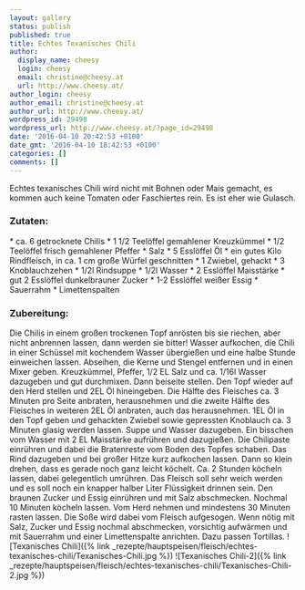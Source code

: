 ```yaml
---
layout: gallery
status: publish
published: true
title: Echtes Texanisches Chili
author:
  display_name: cheesy
  login: cheesy
  email: christine@cheesy.at
  url: http://www.cheesy.at/
author_login: cheesy
author_email: christine@cheesy.at
author_url: http://www.cheesy.at/
wordpress_id: 29498
wordpress_url: http://www.cheesy.at/?page_id=29498
date: '2016-04-10 20:42:53 +0100'
date_gmt: '2016-04-10 18:42:53 +0100'
categories: []
comments: []
---
```

Echtes texanisches Chili wird nicht mit Bohnen oder Mais gemacht, es kommen auch keine Tomaten oder Faschiertes rein. Es ist eher wie Gulasch.
### Zutaten:
\* ca. 6 getrocknete Chilis
\* 1 1/2 Teelöffel gemahlener Kreuzkümmel
\* 1/2 Teelöffel frisch gemahlener Pfeffer
\* Salz
\* 5 Esslöffel Öl
\* ein gutes Kilo Rindfleisch, in ca. 1 cm große Würfel geschnitten
\* 1 Zwiebel, gehackt
\* 3 Knoblauchzehen
\* 1/2l Rindsuppe
\* 1/2l Wasser
\* 2 Esslöffel Maisstärke
\* gut 2 Esslöffel dunkelbrauner Zucker
\* 1-2 Esslöffel weißer Essig
\* Sauerrahm
\* Limettenspalten
### Zubereitung:
Die Chilis in einem großen trockenen Topf anrösten bis sie riechen, aber nicht anbrennen lassen, dann werden sie bitter! Wasser aufkochen, die Chili in einer Schüssel mit kochendem Wasser übergießen und eine halbe Stunde einweichen lassen. Abseihen, die Kerne und Stengel entfernen und in einen Mixer geben. Kreuzkümmel, Pfeffer, 1/2 EL Salz und ca. 1/16l Wasser dazugeben und gut durchmixen. Dann beiseite stellen.
Den Topf wieder auf den Herd stellen und 2EL Öl hineingeben. Die Hälfte des Fleisches ca. 3 Minuten pro Seite anbraten, herausnehmen und die zweite Hälfte des Fleisches in weiteren 2EL Öl anbraten, auch das herausnehmen. 1EL Öl in den Topf geben und gehackten Zwiebel sowie gepressten Knoblauch ca. 3 Minuten glasig werden lassen. Suppe und Wasser dazugeben. Ein bisschen vom Wasser mit 2 EL Maisstärke aufrühren und dazugießen. Die Chilipaste einrühren und dabei die Bratenreste vom Boden des Topfes schaben. Das Rind dazugeben und bei großer Hitze kurz aufkochen lassen. Dann so klein drehen, dass es gerade noch ganz leicht köchelt. Ca. 2 Stunden köcheln lassen, dabei gelegentlich umrühren. Das Fleisch soll sehr weich werden und es soll noch ein knapper halber Liter Flüssigkeit drinnen sein.
Den braunen Zucker und Essig einrühren und mit Salz abschmecken. Nochmal 10 Minuten köcheln lassen. Vom Herd nehmen und mindestens 30 Minuten rasten lassen. Die Soße wird dabei vom Fleisch aufgesogen. Wenn nötig mit Salz, Zucker und Essig nochmal abschmecken, vorsichtig aufwärmen und mit Sauerrahm und einer Limettenspalte anrichten. Dazu passen Tortillas.
![Texanisches Chili]({% link _rezepte/hauptspeisen/fleisch/echtes-texanisches-chili/Texanisches-Chili.jpg %})
![Texanisches Chili-2]({% link _rezepte/hauptspeisen/fleisch/echtes-texanisches-chili/Texanisches-Chili-2.jpg %})
